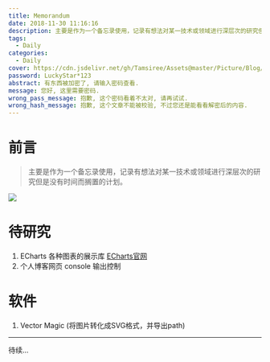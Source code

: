 ```yaml
---
title: Memorandum
date: 2018-11-30 11:16:16
description: 主要是作为一个备忘录使用，记录有想法对某一技术或领域进行深层次的研究但是没有时间而搁置的计划。
tags:
  - Daily
categories:
  - Daily
cover: https://cdn.jsdelivr.net/gh/Tamsiree/Assets@master/Picture/Blog/Cover/t01b8db9f24b7814800.jpg
password: LuckyStar*123
abstract: 有东西被加密了, 请输入密码查看.
message: 您好, 这里需要密码.
wrong_pass_message: 抱歉, 这个密码看着不太对, 请再试试.
wrong_hash_message: 抱歉, 这个文章不能被校验, 不过您还是能看看解密后的内容.
---
```

# 前言
> 主要是作为一个备忘录使用，记录有想法对某一技术或领域进行深层次的研究但是没有时间而搁置的计划。

![](https://cdn.jsdelivr.net/gh/Tamsiree/Assets@master/DeskTop/de3b0d2b8cc6bdffcd5aae999f93a813.jpg)

# 待研究

1. ECharts 各种图表的展示库 [ECharts官网](https://echarts.apache.org/)  
2. 个人博客网页 console 输出控制  



# 软件
1. Vector Magic (将图片转化成SVG格式，并导出path)

---
待续...
